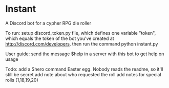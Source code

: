 # Instant
A Discord bot for a cypher RPG die roller

To run:
  setup discord_token.py file, which defines one variable "token", which equals the token of the bot you've created at http://discord.com/developers.
  then run the command python instant.py

User guide:
  send the message $help in a server with this bot to get help on usage

Todo:
  add a $hero command Easter egg.  Nobody reads the readme, so it'll still be secret
  add note about who requested the roll
  add notes for special rolls (1,18,19,20)
